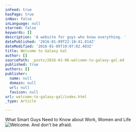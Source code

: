 ```yaml
---
inFeed: true
hasPage: true
inNav: false
inLanguage: null
starred: false
keywords: []
description: 'A website for guys who know everything. '
datePublished: '2016-01-09T22:10:41.814Z'
dateModified: '2016-01-09T19:07:02.403Z'
title: Welcome to Galaxy Gal
author: []
sourcePath: _posts/2016-01-06-welcome-to-galaxy-gal.md
published: true
authors: []
publisher:
  name: null
  domain: null
  url: null
  favicon: null
url: welcome-to-galaxy-gal/index.html
_type: Article

---
```

What Smart Guys Need to Know about Work, Women and Life
![Welcome. And don't be afraid.](https://s3-us-west-2.amazonaws.com/the-grid-img/p/34e457b5143e226a0d20d24c94ff88a2868daa0e.jpg)